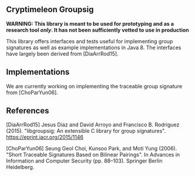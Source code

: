 ## Cryptimeleon Groupsig
**WARNING: This library is meant to be used for prototyping and as a research tool *only*. 
It has not been sufficiently vetted to use in production**

This library offers interfaces and tests useful for implementing group signatures as well as example implementations in Java 8.
The interfaces have largely been derived from [DiaArrRod15].

## Implementations
We are currently working on implementing the traceable group signature from [ChoParYun06].

## References
[DiaArrRod15] Jesus Diaz and David Arroyo and Francisco B. Rodriguez (2015). 
"libgroupsig: An extensible C library for group signatures". https://eprint.iacr.org/2015/1146

[ChoParYun06] Seung Geol Choi, Kunsoo Park, and Moti Yung (2006). "Short Traceable Signatures Based on Bilinear Pairings". 
In Advances in Information and Computer Security (pp. 88–103). Springer Berlin Heidelberg.

